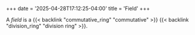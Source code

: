+++
date = '2025-04-28T17:12:25-04:00'
title = 'Field'
+++

A _field_ is a {{< backlink "commutative_ring" "commutative" >}}
{{< backlink "division_ring" "division ring" >}}.
